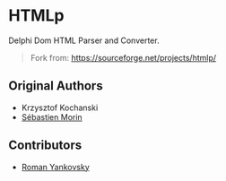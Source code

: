 ﻿# HTMLp
Delphi Dom HTML Parser and Converter. 
> Fork from: https://sourceforge.net/projects/htmlp/

## Original Authors
* Krzysztof Kochanski
* [Sébastien Morin](https://github.com/smsisko)

## Contributors
* [Roman Yankovsky](https://github.com/RomanYankovsky)
